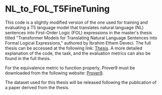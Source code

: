 # NL_to_FOL_T5FineTuning

This code is a slightly modified version of the one used for training and evaluating a T5 language model that translates natural language (NL) sentences into First-Order Logic (FOL) expressions in the master's thesis titled "Transformer Models for Translating Natural Language Sentences into Formal Logical Expressions," authored by İbrahim Ethem Deveci. The full thesis can be accessed at the following link: [Thesis](https://open.metu.edu.tr/handle/11511/109445). A more detailed explanation of the code, the task, and the evaluation metrics can also be found in the full thesis.

For the equivalence metric to function properly, Prover9 must be downloaded from the following website: [Prover9](https://www.cs.unm.edu/~mccune/prover9/).

The dataset used for this thesis will be released following the publication of a paper derived from the thesis.
